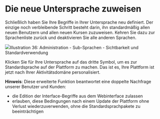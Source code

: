 
# Die neue Untersprache zuweisen

Schließlich haben Sie Ihre Begriffe in Ihrer Untersprache neu definiert. Der einzige noch verbleibende Schritt besteht darin, ihn standardmäßig allen neuen Benutzern und allen neuen Kursen zuzuweisen. Kehren Sie dazu zur Sprachenliste zurück und deaktivieren Sie alle anderen Sprachen.

![](../../../../.gitbook/assets/graficos41%20%285%29.png)Illustration 36: Administration - Sub-Sprachen - Sichtbarkeit und Standardverwendung

Klicken Sie für Ihre Untersprache auf das dritte Symbol, um es zur Standardsprache auf der Plattform zu machen. Das ist es, Ihre Plattform ist jetzt nach Ihrer Aktivitätsdomäne personalisiert.

**Hinweis**: Diese erweiterte Funktion beantwortet eine doppelte Nachfrage unserer Benutzer und Kunden:

* die Edition der Interface-Begriffe aus dem Webinterface zulassen
* erlauben, diese Bedingungen nach einem Update der Plattform ohne Verlust wiederzuverwenden, ohne die Standardsprachpakete zu beeinträchtigen